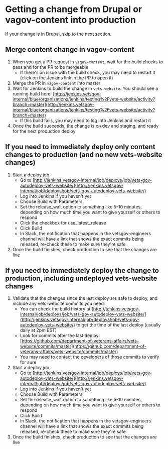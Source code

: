 # Getting a change from Drupal or vagov-content into production

If your change is in Drupal, skip to the next section.

## Merge content change in vagov-content

1. When you get a PR request in `vagov-content`, wait for the build checks to pass and for the PR to be mergeable
   * If there's an issue with the build check, you may need to restart it \(click on the Jenkins link in the PR to open it\)
2. Merge the PR in `vagov-content` into master
3. Wait for Jenkins to build the change in `vets-website`. You should see a running build here: [http://jenkins.vetsgov-internal/blue/organizations/jenkins/testing%2Fvets-website/activity?branch=master](http://jenkins.vetsgov-internal/blue/organizations/jenkins/testing%2Fvets-website/activity?branch=master)
   * If this build fails, you may need to log into Jenkins and restart it
4. Once the build succeeds, the change is on dev and staging, and ready for the next production deploy

## If you need to immediately deploy only content changes to production \(and no new vets-website changes\)

1. Start a deploy job
   * Go to [http://jenkins.vetsgov-internal/job/deploys/job/vets-gov-autodeploy-vets-website/](http://jenkins.vetsgov-internal/job/deploys/job/vets-gov-autodeploy-vets-website/)
   * Log into Jenkins if you haven't yet
   * Choose Build with Parameters
   * Set the release\_wait option to something like 5-10 minutes, depending on how much time you want to give yourself or others to respond
   * Click the checkbox for use\_latest\_release
   * Click Build
   * In Slack, the notification that happens in the vetsgov-engineers channel will have a link that shows the exact commits being released, re-check these to make sure they're safe
2. Once the build finishes, check production to see that the changes are live

## If you need to immediately deploy the change to production, including undeployed vets-website changes

1. Validate that the changes since the last deploy are safe to deploy, and include any vets-website commits you need:
   * You can check the build history at [http://jenkins.vetsgov-internal/job/deploys/job/vets-gov-autodeploy-vets-website/](http://jenkins.vetsgov-internal/job/deploys/job/vets-gov-autodeploy-vets-website/) to get the time of the last deploy \(usually daily at 2pm EST\)
   * Look for commits after the last deploy: [https://github.com/department-of-veterans-affairs/vets-website/commits/master](https://github.com/department-of-veterans-affairs/vets-website/commits/master)
   * You may need to contact the developers of those commits to verify for sure
2. Start a deploy job
   * Go to [http://jenkins.vetsgov-internal/job/deploys/job/vets-gov-autodeploy-vets-website/](http://jenkins.vetsgov-internal/job/deploys/job/vets-gov-autodeploy-vets-website/)
   * Log into Jenkins if you haven't yet
   * Choose Build with Parameters
   * Set the release\_wait option to something like 5-10 minutes, depending on how much time you want to give yourself or others to respond
   * Click Build
   * In Slack, the notification that happens in the vetsgov-engineers channel will have a link that shows the exact commits being released, re-check these to make sure they're safe
3. Once the build finishes, check production to see that the changes are live

